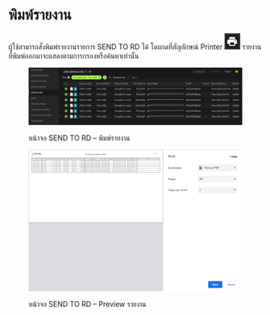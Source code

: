 # พิมพ์รายงาน

ผู้ใช้สามารถสั่งพิมพ์รายงานรายการ SEND TO RD ได้ โดยกดที่สัญลักษณ์ Printer ![](<../../.gitbook/assets/image (88).png>) รายงานที่พิมพ์ออกมาจะแสดงตามการกรองหรือค้นหาเท่านั้น

<figure><img src="../../.gitbook/assets/image (77).png" alt=""><figcaption><p>หน้าจอ SEND TO RD – พิมพ์รายงาน</p></figcaption></figure>

<figure><img src="../../.gitbook/assets/image (61) (1).png" alt=""><figcaption><p>หน้าจอ SEND TO RD – Preview รายงาน</p></figcaption></figure>
